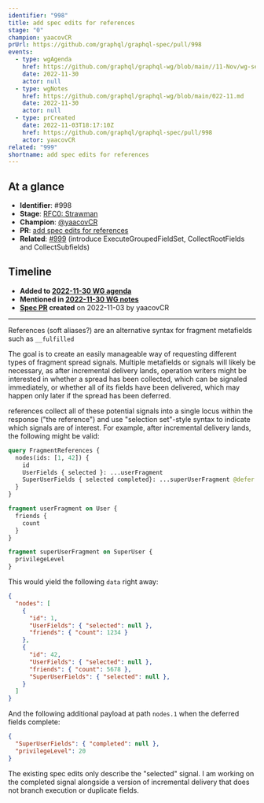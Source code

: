 ```yaml
---
identifier: "998"
title: add spec edits for references
stage: "0"
champion: yaacovCR
prUrl: https://github.com/graphql/graphql-spec/pull/998
events:
  - type: wgAgenda
    href: https://github.com/graphql/graphql-wg/blob/main//11-Nov/wg-secondary-apac.md
    date: 2022-11-30
    actor: null
  - type: wgNotes
    href: https://github.com/graphql/graphql-wg/blob/main/022-11.md
    date: 2022-11-30
    actor: null
  - type: prCreated
    date: 2022-11-03T18:17:10Z
    href: https://github.com/graphql/graphql-spec/pull/998
    actor: yaacovCR
related: "999"
shortname: add spec edits for references
---
```


## At a glance

- **Identifier**: #998
- **Stage**: [RFC0: Strawman](https://github.com/graphql/graphql-spec/blob/main/CONTRIBUTING.md#stage-0-strawman)
- **Champion**: [@yaacovCR](https://github.com/yaacovCR)
- **PR**: [add spec edits for references](https://github.com/graphql/graphql-spec/pull/998)
- **Related**: [#999](/rfcs/999) (introduce ExecuteGroupedFieldSet, CollectRootFields and CollectSubfields)

<!-- BEGIN_CUSTOM_TEXT -->



<!-- END_CUSTOM_TEXT -->

## Timeline

- **Added to [2022-11-30 WG agenda](https://github.com/graphql/graphql-wg/blob/main//11-Nov/wg-secondary-apac.md)**
- **Mentioned in [2022-11-30 WG notes](https://github.com/graphql/graphql-wg/blob/main/022-11.md)**
- **[Spec PR](https://github.com/graphql/graphql-spec/pull/998) created** on 2022-11-03 by yaacovCR

<!-- VERBATIM -->

---

References (soft aliases?) are an alternative syntax for fragment metafields such as `__fulfilled`

The goal is to create an easily manageable way of requesting different types of fragment spread signals. Multiple metafields or signals will likely be necessary, as after incremental delivery lands, operation writers might be interested in whether a spread has been collected, which can be signaled immediately, or whether all of its fields have been delivered, which may happen only later if the spread has been deferred.

references collect all of these potential signals into a single locus within the response ("the reference") and use "selection set"-style syntax to indicate which signals are of interest. For example, after incremental delivery lands, the following might be valid:

```graphql
query FragmentReferences {
  nodes(ids: [1, 42]) {
    id
    UserFields { selected }: ...userFragment
    SuperUserFields { selected completed}: ...superUserFragment @defer
  }
}

fragment userFragment on User {
  friends {
    count
  }
}

fragment superUserFragment on SuperUser {
  privilegeLevel
}
```

This would yield the following `data` right away:

```json
{
  "nodes": [
    {
      "id": 1,
      "UserFields": { "selected": null },
      "friends": { "count": 1234 }
    },
    {
      "id": 42,
      "UserFields": { "selected": null },
      "friends": { "count": 5678 },
      "SuperUserFields": { "selected": null },
    }
  ]
}
```

And the following additional payload at path `nodes.1` when the deferred fields complete:

```json
{
  "SuperUserFields": { "completed": null },
  "privilegeLevel": 20
}
```

The existing spec edits only describe the "selected" signal. I am working on the completed signal alongside a version of incremental delivery that does not branch execution or duplicate fields.
